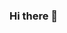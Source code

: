 ### Hi there 👋

<!--
**gessicaminski/gessicaminski** is a ✨ _special_ ✨ repository because its `README.md` (this file) appears on your GitHub profile.

### Olá! Eu sou a Géssida de Lara Minski.  /  Hi! My name is Géssida de Lara Minski. 👋

- Atualmente sou estudante de Análise e desenvolvimeto de sistemas. Minha formação inicial é Bacharel em Ciências Biológicas
e recentemente finalizei meu mestrado em <a href="https://poseco.ufsc.br/" target="_blank" rel="noopener noreferrer">ecologia</a> trabalhando com os ecótonos presentes entre os biomas Amazônia-Cerrado (<a href="https://repositorio.ufsc.br/bitstream/handle/123456789/229361/PECO0182-D.pdf?sequence=-1&isAllowed=y" target="_blank" rel="noopener noreferrer">Dissertação</a>). Utilizando como principal ferramenta para extração e análise dos dados no <a href="https://r-project.org" target="_blank" rel="noopener noreferrer"> R</a>. Foi no mestrado que me encontrei na programação o que me incentivou a começar uma graduação na área.  No momento estou focando em ferramentas para análise de dados/cientista de dados a qual acredito me identificar mais no momento.


- Este é o meu <a href="http://lattes.cnpq.br/5262104417795498" target="_blank" rel="noopener noreferrer" >Currículo Lattes</a>

- Este é o meu <a href="https://www.linkedin.com/in/gessica-de-lara-minski-414439116/ " target="_blank" rel="noopener noreferrer">Linkedin</a>



<div align="center">
  <a href="https://github.com/gessicaminski">
  <img height="180em" src="https://github-readme-stats.vercel.app/api?username=gessicaminski&show_icons=true&theme=dark&include_all_commits=true&count_private=true"/>
  </div>
   <div align="center">
  <a href="https://github.com/gessicaminski">
   <img height="180em" src="https://github-readme-stats.vercel.app/api/top-langs/?username=Mauritia-flexuosa&layout=compact&langs_count=7&theme=dark"/>
</div>
  
 
  <div align="center">
 <img align="center" alt="Ge-Js" height="30" width="40" src="https://raw.githubusercontent.com/devicons/devicon/master/icons/javascript/javascript-plain.svg">
 <img align="center" alt="Ge-Python" height="30" width="40" src="https://raw.githubusercontent.com/devicons/devicon/master/icons/python/python-plain.svg">
 <img align="center" alt="Ge-HTML" height="30" width="40" src="https://raw.githubusercontent.com/devicons/devicon/master/icons/html5/html5-original.svg">
 <img align="center" alt="Ge-bash" height="30" width="40" src="https://raw.githubusercontent.com/devicons/devicon/master/icons/bash/bash-plain.svg">
 <img align="center" alt="Ge-CSS" height="30" width="40" src="https://raw.githubusercontent.com/devicons/devicon/master/icons/css3/css3-original.svg">
 <img align="center" alt="Ge-r" height="30" width="50" src="https://raw.githubusercontent.com/devicons/devicon/master/icons/r/r-original.svg">
  </div>

- 📫 Contato: <a href = "mailto:gessicaminski@gmail.com"><img src="https://img.shields.io/badge/-Gmail-%23333?style=for-the-badge&logo=gmail&logoColor=white" target="_blank"></a>
  
